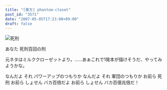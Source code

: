 ```yaml
---
title: "[東方] phantom-closet"
post_id: "3571"
date: "2007-05-05T17:23:00+09:00"
draft: false
---
```



![死刑](/image/illustrations/pbbs/2005-2007/tohov_003462_2_s.jpg)

あなた 死刑百回の刑

元ネタはミルククローゼットより。……あぁこれで1発本が描けそうだ、やってみようかな。


なんだよ それ パワーアップのつもりか
なんだよ それ 軍団のつもりか
お前ら 死刑
お前ら しょせん バカ百倍だよ
お前ら しょせん バカ百億兆倍だ！
